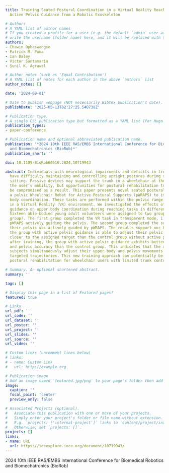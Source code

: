 ```yaml
---
title: Training Seated Postural Coordination in a Virtual Reality Reaching Game by
  Active Pelvic Guidance from a Robotic Exoskeleton

# Authors
# A YAML list of author names
# If you created a profile for a user (e.g. the default `admin` user at `content/authors/admin/`), 
# write the username (folder name) here, and it will be replaced with their full name and linked to their profile.
authors:
- Chawin Ophaswongse
- Patrick M. Puma
- Ian Daley
- Victor Santamaria
- Sunil K. Agrawal

# Author notes (such as 'Equal Contribution')
# A YAML list of notes for each author in the above `authors` list
author_notes: []

date: '2024-09-01'

# Date to publish webpage (NOT necessarily Bibtex publication's date).
publishDate: '2025-05-13T02:27:25.548738Z'

# Publication type.
# A single CSL publication type but formatted as a YAML list (for Hugo requirements).
publication_types:
- paper-conference

# Publication name and optional abbreviated publication name.
publication: '*2024 10th IEEE RAS/EMBS International Conference for Biomedical Robotics
  and Biomechatronics (BioRob)*'
publication_short: ''

doi: 10.1109/BioRob60516.2024.10719943

abstract: Individuals with neurological impairments and deficits in trunk control
  have difficulty maintaining and controlling upright postures during static or dynamic
  sitting. Passive devices may support the trunk in a wheelchair at the expense of
  the user’s mobility, but opportunities for postural rehabilitation training may
  be compromised as a result. This paper presents novel seated postural training using
  a pelvic Wheelchair Robot for Active Postural Supports (pWRAPS) to improve upper
  body coordination. These tasks are performed within the pelvic range of motion (ROM)
  in a Virtual Reality (VR) environment. We investigated the effects of active pelvic
  guidance on upper body coordination during reaching tasks in different directions.
  Sixteen able-bodied young adult volunteers were assigned to two groups (eight per
  group). The first group completed the VR task in transparent mode, i.e., without
  pWRAPS actively guiding the pelvis. The second group completed the same task while
  their pelvis was actively guided by pWRAPS. The results support our hypothesis that
  the group with active pelvic guidance is able to adjust their pelvic trajectory
  closer to the assigned target than the control group without active pWRAPS. Moreover,
  after training, the group with active pelvic guidance exhibits better hand-tracking
  and pelvic accuracy than the control group. This indicates that the actively guided
  subjects simultaneously adjust their upper body and pelvis movements towards their
  targeted trajectories. This new training approach can potentially be adapted to
  postural rehabilitation for wheelchair users with limited trunk control.

# Summary. An optional shortened abstract.
summary: ''

tags: []

# Display this page in a list of Featured pages?
featured: true

# Links
url_pdf: ''
url_code: ''
url_dataset: ''
url_poster: ''
url_project: ''
url_slides: ''
url_source: ''
url_video: ''

# Custom links (uncomment lines below)
# links:
# - name: Custom Link
#   url: http://example.org

# Publication image
# Add an image named `featured.jpg/png` to your page's folder then add a caption below.
image:
  caption: ''
  focal_point: 'center'
  preview_only: false

# Associated Projects (optional).
#   Associate this publication with one or more of your projects.
#   Simply enter your project's folder or file name without extension.
#   E.g. `projects: ['internal-project']` links to `content/project/internal-project/index.md`.
#   Otherwise, set `projects: []`.
projects: []
links:
- name: URL
  url: https://ieeexplore.ieee.org/document/10719943/
---
```


 2024 10th IEEE RAS/EMBS International Conference for Biomedical Robotics and Biomechatronics (BioRob)
